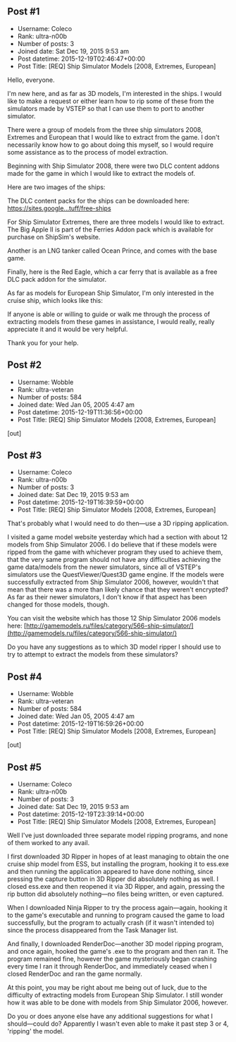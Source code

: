 ## Post #1
- Username: Coleco
- Rank: ultra-n00b
- Number of posts: 3
- Joined date: Sat Dec 19, 2015 9:53 am
- Post datetime: 2015-12-19T02:46:47+00:00
- Post Title: [REQ] Ship Simulator Models [2008, Extremes, European]

Hello, everyone.

I'm new here, and as far as 3D models, I'm interested in the ships.
I would like to make a request or either learn how to rip some of these from the simulators made by VSTEP so that I can use them to port to another simulator.

There were a group of models from the three ship simulators 2008, Extremes and European that I would like to extract from the game.
I don't necessarily know how to go about doing this myself, so I would require some assistance as to the process of model extraction.

Beginning with Ship Simulator 2008, there were two DLC content addons made for the game in which I would like to extract the models of.

Here are two images of the ships:


The DLC content packs for the ships can be downloaded here:
https://sites.google...tuff/free-ships

For Ship Simulator Extremes, there are three models I would like to extract.
The Big Apple II is part of the Ferries Addon pack which is available for purchase on ShipSim's website.


Another is an LNG tanker called Ocean Prince, and comes with the base game.


Finally, here is the Red Eagle, which a car ferry that is available as a free DLC pack addon for the simulator.


As far as models for European Ship Simulator, I'm only interested in the cruise ship, which looks like this:


If anyone is able or willing to guide or walk me through the process of extracting models from these games in assistance, I would really, really appreciate it and it would be very helpful.

Thank you for your help.
## Post #2
- Username: Wobble
- Rank: ultra-veteran
- Number of posts: 584
- Joined date: Wed Jan 05, 2005 4:47 am
- Post datetime: 2015-12-19T11:36:56+00:00
- Post Title: [REQ] Ship Simulator Models [2008, Extremes, European]

[out]
## Post #3
- Username: Coleco
- Rank: ultra-n00b
- Number of posts: 3
- Joined date: Sat Dec 19, 2015 9:53 am
- Post datetime: 2015-12-19T16:39:59+00:00
- Post Title: [REQ] Ship Simulator Models [2008, Extremes, European]

That's probably what I would need to do then—use a 3D ripping application.

I visited a game model website yesterday which had a section with about 12 models from Ship Simulator 2006. I do believe that if these models were ripped from the game with whichever program they used to achieve them, that the very same program should not have any difficulties achieving the game data/models from the newer simulators, since all of VSTEP's simulators use the QuestViewer/Quest3D game engine. If the models were successfully extracted from Ship Simulator 2006, however, wouldn't that mean that there was a more than likely chance that they weren't encrypted? As far as their newer simulators, I don't know if that aspect has been changed for those models, though.

You can visit the website which has those 12 Ship Simulator 2006 models here:
[http://gamemodels.ru/files/category/566-ship-simulator/](http://gamemodels.ru/files/category/566-ship-simulator/)

Do you have any suggestions as to which 3D model ripper I should use to try to attempt to extract the models from these simulators?
## Post #4
- Username: Wobble
- Rank: ultra-veteran
- Number of posts: 584
- Joined date: Wed Jan 05, 2005 4:47 am
- Post datetime: 2015-12-19T16:59:26+00:00
- Post Title: [REQ] Ship Simulator Models [2008, Extremes, European]

[out]
## Post #5
- Username: Coleco
- Rank: ultra-n00b
- Number of posts: 3
- Joined date: Sat Dec 19, 2015 9:53 am
- Post datetime: 2015-12-19T23:39:14+00:00
- Post Title: [REQ] Ship Simulator Models [2008, Extremes, European]

Well I've just downloaded three separate model ripping programs, and none of them worked to any avail.

I first downloaded 3D Ripper in hopes of at least managing to obtain the one cruise ship model from ESS, but installing the program, hooking it to ess.exe and then running the application appeared to have done nothing, since pressing the capture button in 3D Ripper did absolutely nothing as well. I closed ess.exe and then reopened it via 3D Ripper, and again, pressing the rip button did absolutely nothing—no files being written, or even captured.

When I downloaded Ninja Ripper to try the process again—again, hooking it to the game's executable and running to program caused the game to load successfully, but the program to actually crash (if it wasn't intended to) since the process disappeared from the Task Manager list.

And finally, I downloaded RenderDoc—another 3D model ripping program, and once again, hooked the game's .exe to the program and then ran it. The program remained fine, however the game mysteriously began crashing every time I ran it through RenderDoc, and immediately ceased when I closed RenderDoc and ran the game normally.

At this point, you may be right about me being out of luck, due to the difficulty of extracting models from European Ship Simulator.
I still wonder how it was able to be done with models from Ship Simulator 2006, however.

Do you or does anyone else have any additional suggestions for what I should—could do?
Apparently I wasn't even able to make it past step 3 or 4, 'ripping' the model.
